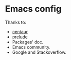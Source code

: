 # Emacs config

Thanks to:

* [centaur](https://github.com/seagle0128/.emacs.d)
* [prelude](https://github.com/bbatsov/prelude)
* Packages' doc.
* Emacs community.
* Google and Stackoverflow.
